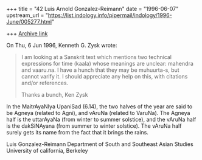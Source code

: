 +++
title = "42 Luis Arnold Gonzalez-Reimann"
date = "1996-06-07"
upstream_url = "https://list.indology.info/pipermail/indology/1996-June/005277.html"

+++
[Archive link](https://list.indology.info/pipermail/indology/1996-June/005277.html)



On Thu, 6 Jun 1996, Kenneth G. Zysk wrote:

> 
> I am looking at a Sanskrit text which mentions two technical expressions
> for time (kaala) whose meanings are unclear: mahendra and vaaru.na. I
> have a hunch that they may be muhuurta-s, but cannot varify it. I should
> appreciate any help on this, with citations and/or references.
> 
> Thanks a bunch,
> Ken Zysk
> 
> 

In the MaitrAyaNIya UpaniSad (6.14), the two halves of the year are said 
to be Agneya (related to Agni), and vAruNa (related to VaruNa).  The 
Agneya half is the uttarAyaNa (from winter to summer solstice), and the 
vAruNa half is the dakSiNAyana (from summer to winter solstice).  The 
vAruNa half surely gets its name from the fact that it brings the rains.


Luis Gonzalez-Reimann
Department of South and Southeast Asian Studies
University of california, Berkeley





